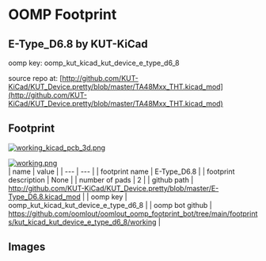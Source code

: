 # OOMP Footprint  
## E-Type_D6.8  by KUT-KiCad  
  
oomp key: oomp_kut_kicad_kut_device_e_type_d6_8  
  
source repo at: [http://github.com/KUT-KiCad/KUT_Device.pretty/blob/master/TA48Mxx_THT.kicad_mod](http://github.com/KUT-KiCad/KUT_Device.pretty/blob/master/TA48Mxx_THT.kicad_mod)  
## Footprint  
  
[![working_kicad_pcb_3d.png](working_kicad_pcb_3d_600.png)](working_kicad_pcb_3d.png)  
  
[![working.png](working_600.png)](working.png)  
| name | value | 
| --- | --- | 
| footprint name | E-Type_D6.8 | 
| footprint description | None | 
| number of pads | 2 | 
| github path | http://github.com/KUT-KiCad/KUT_Device.pretty/blob/master/E-Type_D6.8.kicad_mod | 
| oomp key | oomp_kut_kicad_kut_device_e_type_d6_8 | 
| oomp bot github | https://github.com/oomlout/oomlout_oomp_footprint_bot/tree/main/footprints/kut_kicad_kut_device_e_type_d6_8/working | 
## Images  
